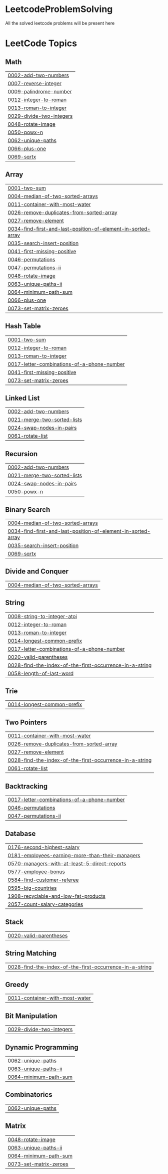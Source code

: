 # LeetcodeProblemSolving
All the solved leetcode problems will be present here

<!---LeetCode Topics Start-->
# LeetCode Topics
## Math
|  |
| ------- |
| [0002-add-two-numbers](https://github.com/JayaLakshmiPilla/LeetcodeProblemSolving/tree/master/0002-add-two-numbers) |
| [0007-reverse-integer](https://github.com/JayaLakshmiPilla/LeetcodeProblemSolving/tree/master/0007-reverse-integer) |
| [0009-palindrome-number](https://github.com/JayaLakshmiPilla/LeetcodeProblemSolving/tree/master/0009-palindrome-number) |
| [0012-integer-to-roman](https://github.com/JayaLakshmiPilla/LeetcodeProblemSolving/tree/master/0012-integer-to-roman) |
| [0013-roman-to-integer](https://github.com/JayaLakshmiPilla/LeetcodeProblemSolving/tree/master/0013-roman-to-integer) |
| [0029-divide-two-integers](https://github.com/JayaLakshmiPilla/LeetcodeProblemSolving/tree/master/0029-divide-two-integers) |
| [0048-rotate-image](https://github.com/JayaLakshmiPilla/LeetcodeProblemSolving/tree/master/0048-rotate-image) |
| [0050-powx-n](https://github.com/JayaLakshmiPilla/LeetcodeProblemSolving/tree/master/0050-powx-n) |
| [0062-unique-paths](https://github.com/JayaLakshmiPilla/LeetcodeProblemSolving/tree/master/0062-unique-paths) |
| [0066-plus-one](https://github.com/JayaLakshmiPilla/LeetcodeProblemSolving/tree/master/0066-plus-one) |
| [0069-sqrtx](https://github.com/JayaLakshmiPilla/LeetcodeProblemSolving/tree/master/0069-sqrtx) |
## Array
|  |
| ------- |
| [0001-two-sum](https://github.com/JayaLakshmiPilla/LeetcodeProblemSolving/tree/master/0001-two-sum) |
| [0004-median-of-two-sorted-arrays](https://github.com/JayaLakshmiPilla/LeetcodeProblemSolving/tree/master/0004-median-of-two-sorted-arrays) |
| [0011-container-with-most-water](https://github.com/JayaLakshmiPilla/LeetcodeProblemSolving/tree/master/0011-container-with-most-water) |
| [0026-remove-duplicates-from-sorted-array](https://github.com/JayaLakshmiPilla/LeetcodeProblemSolving/tree/master/0026-remove-duplicates-from-sorted-array) |
| [0027-remove-element](https://github.com/JayaLakshmiPilla/LeetcodeProblemSolving/tree/master/0027-remove-element) |
| [0034-find-first-and-last-position-of-element-in-sorted-array](https://github.com/JayaLakshmiPilla/LeetcodeProblemSolving/tree/master/0034-find-first-and-last-position-of-element-in-sorted-array) |
| [0035-search-insert-position](https://github.com/JayaLakshmiPilla/LeetcodeProblemSolving/tree/master/0035-search-insert-position) |
| [0041-first-missing-positive](https://github.com/JayaLakshmiPilla/LeetcodeProblemSolving/tree/master/0041-first-missing-positive) |
| [0046-permutations](https://github.com/JayaLakshmiPilla/LeetcodeProblemSolving/tree/master/0046-permutations) |
| [0047-permutations-ii](https://github.com/JayaLakshmiPilla/LeetcodeProblemSolving/tree/master/0047-permutations-ii) |
| [0048-rotate-image](https://github.com/JayaLakshmiPilla/LeetcodeProblemSolving/tree/master/0048-rotate-image) |
| [0063-unique-paths-ii](https://github.com/JayaLakshmiPilla/LeetcodeProblemSolving/tree/master/0063-unique-paths-ii) |
| [0064-minimum-path-sum](https://github.com/JayaLakshmiPilla/LeetcodeProblemSolving/tree/master/0064-minimum-path-sum) |
| [0066-plus-one](https://github.com/JayaLakshmiPilla/LeetcodeProblemSolving/tree/master/0066-plus-one) |
| [0073-set-matrix-zeroes](https://github.com/JayaLakshmiPilla/LeetcodeProblemSolving/tree/master/0073-set-matrix-zeroes) |
## Hash Table
|  |
| ------- |
| [0001-two-sum](https://github.com/JayaLakshmiPilla/LeetcodeProblemSolving/tree/master/0001-two-sum) |
| [0012-integer-to-roman](https://github.com/JayaLakshmiPilla/LeetcodeProblemSolving/tree/master/0012-integer-to-roman) |
| [0013-roman-to-integer](https://github.com/JayaLakshmiPilla/LeetcodeProblemSolving/tree/master/0013-roman-to-integer) |
| [0017-letter-combinations-of-a-phone-number](https://github.com/JayaLakshmiPilla/LeetcodeProblemSolving/tree/master/0017-letter-combinations-of-a-phone-number) |
| [0041-first-missing-positive](https://github.com/JayaLakshmiPilla/LeetcodeProblemSolving/tree/master/0041-first-missing-positive) |
| [0073-set-matrix-zeroes](https://github.com/JayaLakshmiPilla/LeetcodeProblemSolving/tree/master/0073-set-matrix-zeroes) |
## Linked List
|  |
| ------- |
| [0002-add-two-numbers](https://github.com/JayaLakshmiPilla/LeetcodeProblemSolving/tree/master/0002-add-two-numbers) |
| [0021-merge-two-sorted-lists](https://github.com/JayaLakshmiPilla/LeetcodeProblemSolving/tree/master/0021-merge-two-sorted-lists) |
| [0024-swap-nodes-in-pairs](https://github.com/JayaLakshmiPilla/LeetcodeProblemSolving/tree/master/0024-swap-nodes-in-pairs) |
| [0061-rotate-list](https://github.com/JayaLakshmiPilla/LeetcodeProblemSolving/tree/master/0061-rotate-list) |
## Recursion
|  |
| ------- |
| [0002-add-two-numbers](https://github.com/JayaLakshmiPilla/LeetcodeProblemSolving/tree/master/0002-add-two-numbers) |
| [0021-merge-two-sorted-lists](https://github.com/JayaLakshmiPilla/LeetcodeProblemSolving/tree/master/0021-merge-two-sorted-lists) |
| [0024-swap-nodes-in-pairs](https://github.com/JayaLakshmiPilla/LeetcodeProblemSolving/tree/master/0024-swap-nodes-in-pairs) |
| [0050-powx-n](https://github.com/JayaLakshmiPilla/LeetcodeProblemSolving/tree/master/0050-powx-n) |
## Binary Search
|  |
| ------- |
| [0004-median-of-two-sorted-arrays](https://github.com/JayaLakshmiPilla/LeetcodeProblemSolving/tree/master/0004-median-of-two-sorted-arrays) |
| [0034-find-first-and-last-position-of-element-in-sorted-array](https://github.com/JayaLakshmiPilla/LeetcodeProblemSolving/tree/master/0034-find-first-and-last-position-of-element-in-sorted-array) |
| [0035-search-insert-position](https://github.com/JayaLakshmiPilla/LeetcodeProblemSolving/tree/master/0035-search-insert-position) |
| [0069-sqrtx](https://github.com/JayaLakshmiPilla/LeetcodeProblemSolving/tree/master/0069-sqrtx) |
## Divide and Conquer
|  |
| ------- |
| [0004-median-of-two-sorted-arrays](https://github.com/JayaLakshmiPilla/LeetcodeProblemSolving/tree/master/0004-median-of-two-sorted-arrays) |
## String
|  |
| ------- |
| [0008-string-to-integer-atoi](https://github.com/JayaLakshmiPilla/LeetcodeProblemSolving/tree/master/0008-string-to-integer-atoi) |
| [0012-integer-to-roman](https://github.com/JayaLakshmiPilla/LeetcodeProblemSolving/tree/master/0012-integer-to-roman) |
| [0013-roman-to-integer](https://github.com/JayaLakshmiPilla/LeetcodeProblemSolving/tree/master/0013-roman-to-integer) |
| [0014-longest-common-prefix](https://github.com/JayaLakshmiPilla/LeetcodeProblemSolving/tree/master/0014-longest-common-prefix) |
| [0017-letter-combinations-of-a-phone-number](https://github.com/JayaLakshmiPilla/LeetcodeProblemSolving/tree/master/0017-letter-combinations-of-a-phone-number) |
| [0020-valid-parentheses](https://github.com/JayaLakshmiPilla/LeetcodeProblemSolving/tree/master/0020-valid-parentheses) |
| [0028-find-the-index-of-the-first-occurrence-in-a-string](https://github.com/JayaLakshmiPilla/LeetcodeProblemSolving/tree/master/0028-find-the-index-of-the-first-occurrence-in-a-string) |
| [0058-length-of-last-word](https://github.com/JayaLakshmiPilla/LeetcodeProblemSolving/tree/master/0058-length-of-last-word) |
## Trie
|  |
| ------- |
| [0014-longest-common-prefix](https://github.com/JayaLakshmiPilla/LeetcodeProblemSolving/tree/master/0014-longest-common-prefix) |
## Two Pointers
|  |
| ------- |
| [0011-container-with-most-water](https://github.com/JayaLakshmiPilla/LeetcodeProblemSolving/tree/master/0011-container-with-most-water) |
| [0026-remove-duplicates-from-sorted-array](https://github.com/JayaLakshmiPilla/LeetcodeProblemSolving/tree/master/0026-remove-duplicates-from-sorted-array) |
| [0027-remove-element](https://github.com/JayaLakshmiPilla/LeetcodeProblemSolving/tree/master/0027-remove-element) |
| [0028-find-the-index-of-the-first-occurrence-in-a-string](https://github.com/JayaLakshmiPilla/LeetcodeProblemSolving/tree/master/0028-find-the-index-of-the-first-occurrence-in-a-string) |
| [0061-rotate-list](https://github.com/JayaLakshmiPilla/LeetcodeProblemSolving/tree/master/0061-rotate-list) |
## Backtracking
|  |
| ------- |
| [0017-letter-combinations-of-a-phone-number](https://github.com/JayaLakshmiPilla/LeetcodeProblemSolving/tree/master/0017-letter-combinations-of-a-phone-number) |
| [0046-permutations](https://github.com/JayaLakshmiPilla/LeetcodeProblemSolving/tree/master/0046-permutations) |
| [0047-permutations-ii](https://github.com/JayaLakshmiPilla/LeetcodeProblemSolving/tree/master/0047-permutations-ii) |
## Database
|  |
| ------- |
| [0176-second-highest-salary](https://github.com/JayaLakshmiPilla/LeetcodeProblemSolving/tree/master/0176-second-highest-salary) |
| [0181-employees-earning-more-than-their-managers](https://github.com/JayaLakshmiPilla/LeetcodeProblemSolving/tree/master/0181-employees-earning-more-than-their-managers) |
| [0570-managers-with-at-least-5-direct-reports](https://github.com/JayaLakshmiPilla/LeetcodeProblemSolving/tree/master/0570-managers-with-at-least-5-direct-reports) |
| [0577-employee-bonus](https://github.com/JayaLakshmiPilla/LeetcodeProblemSolving/tree/master/0577-employee-bonus) |
| [0584-find-customer-referee](https://github.com/JayaLakshmiPilla/LeetcodeProblemSolving/tree/master/0584-find-customer-referee) |
| [0595-big-countries](https://github.com/JayaLakshmiPilla/LeetcodeProblemSolving/tree/master/0595-big-countries) |
| [1908-recyclable-and-low-fat-products](https://github.com/JayaLakshmiPilla/LeetcodeProblemSolving/tree/master/1908-recyclable-and-low-fat-products) |
| [2057-count-salary-categories](https://github.com/JayaLakshmiPilla/LeetcodeProblemSolving/tree/master/2057-count-salary-categories) |
## Stack
|  |
| ------- |
| [0020-valid-parentheses](https://github.com/JayaLakshmiPilla/LeetcodeProblemSolving/tree/master/0020-valid-parentheses) |
## String Matching
|  |
| ------- |
| [0028-find-the-index-of-the-first-occurrence-in-a-string](https://github.com/JayaLakshmiPilla/LeetcodeProblemSolving/tree/master/0028-find-the-index-of-the-first-occurrence-in-a-string) |
## Greedy
|  |
| ------- |
| [0011-container-with-most-water](https://github.com/JayaLakshmiPilla/LeetcodeProblemSolving/tree/master/0011-container-with-most-water) |
## Bit Manipulation
|  |
| ------- |
| [0029-divide-two-integers](https://github.com/JayaLakshmiPilla/LeetcodeProblemSolving/tree/master/0029-divide-two-integers) |
## Dynamic Programming
|  |
| ------- |
| [0062-unique-paths](https://github.com/JayaLakshmiPilla/LeetcodeProblemSolving/tree/master/0062-unique-paths) |
| [0063-unique-paths-ii](https://github.com/JayaLakshmiPilla/LeetcodeProblemSolving/tree/master/0063-unique-paths-ii) |
| [0064-minimum-path-sum](https://github.com/JayaLakshmiPilla/LeetcodeProblemSolving/tree/master/0064-minimum-path-sum) |
## Combinatorics
|  |
| ------- |
| [0062-unique-paths](https://github.com/JayaLakshmiPilla/LeetcodeProblemSolving/tree/master/0062-unique-paths) |
## Matrix
|  |
| ------- |
| [0048-rotate-image](https://github.com/JayaLakshmiPilla/LeetcodeProblemSolving/tree/master/0048-rotate-image) |
| [0063-unique-paths-ii](https://github.com/JayaLakshmiPilla/LeetcodeProblemSolving/tree/master/0063-unique-paths-ii) |
| [0064-minimum-path-sum](https://github.com/JayaLakshmiPilla/LeetcodeProblemSolving/tree/master/0064-minimum-path-sum) |
| [0073-set-matrix-zeroes](https://github.com/JayaLakshmiPilla/LeetcodeProblemSolving/tree/master/0073-set-matrix-zeroes) |
<!---LeetCode Topics End-->